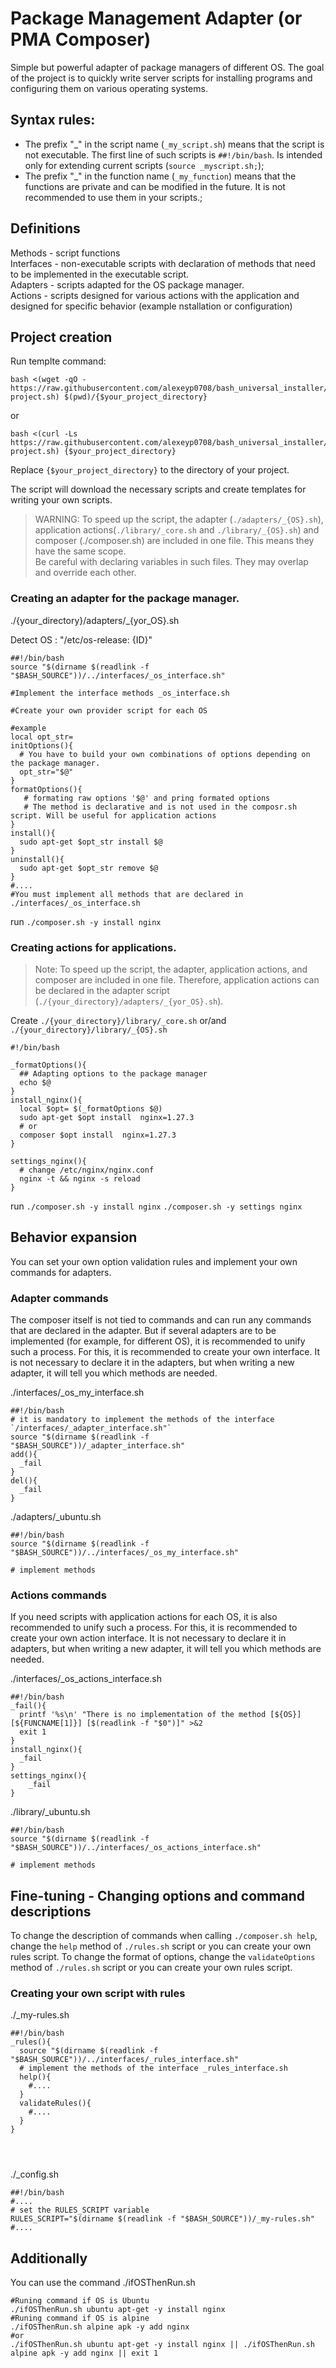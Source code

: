 # Package Management Adapter (or PMA Composer)

Simple but powerful adapter of package managers of different OS.
The goal of the project is to quickly write server scripts for installing programs and configuring them on various operating systems.

## Syntax rules:

- The prefix "_" in the script name (`_my_script.sh`) means that the script is not executable. The first line of such scripts is `##!/bin/bash`.   Is intended only for extending current scripts (`source _myscript.sh;`);
-  The prefix "_" in the function name (`_my_function`) means that the functions are private and can be modified in the future.
It is not recommended to use them in your scripts.;

## Definitions

Methods - script functions  
Interfaces - non-executable scripts with declaration of methods that need to be implemented in the executable script.  
Adapters - scripts adapted for the OS package manager.  
Actions - scripts designed for various actions with the application and designed for specific behavior (example nstallation or configuration)  

## Project creation

Run templte command:
 ```shell
 bash <(wget -qO - https://raw.githubusercontent.com/alexeyp0708/bash_universal_installer/refs/heads/main/create-project.sh) $(pwd)/{$your_project_directory}
```
or 
```shell
bash <(curl -Ls https://raw.githubusercontent.com/alexeyp0708/bash_universal_installer/refs/heads/main/create-project.sh) {$your_project_directory}
```
Replace `{$your_project_directory}` to the directory of your project.

The script will download the necessary scripts and create templates for writing your own scripts.

>WARNING: To speed up the script, the adapter (`./adapters/_{OS}.sh`), application actions(`./library/_core.sh` and `./library/_{OS}.sh`)
and composer (./composer.sh) are included in one file. This means they have the same scope.  
Be careful with declaring variables in such files. They may overlap and override each other.


### Creating an adapter for the package manager.

./{your_directory}/adapters/_{yor_OS}.sh

Detect OS : "/etc/os-release: {ID}"

```shell
##!/bin/bash
source "$(dirname $(readlink -f "$BASH_SOURCE"))/../interfaces/_os_interface.sh"

#Implement the interface methods _os_interface.sh

#Create your own provider script for each OS

#example
local opt_str=
initOptions(){
  # You have to build your own combinations of options depending on the package manager.
  opt_str="$@"
}
formatOptions(){
   # formating raw options '$@' and pring formated options
   # The method is declarative and is not used in the composr.sh script. Will be useful for application actions
}
install(){
  sudo apt-get $opt_str install $@
}
uninstall(){
  sudo apt-get $opt_str remove $@
}
#....
#You must implement all methods that are declared in ./interfaces/_os_interface.sh
```
run
`./composer.sh -y install nginx`


### Creating actions for applications.

>Note: To speed up the script, the adapter, application actions, and composer are included in one file. 
Therefore, application actions can be declared in the adapter script (`./{your_directory}/adapters/_{yor_OS}.sh`).

Create 
`./{your_directory}/library/_core.sh`
or/and
`./{your_directory}/library/_{OS}.sh`

```shell
#!/bin/bash

_formatOptions(){
  ## Adapting options to the package manager
  echo $@
}
install_nginx(){
  local $opt= $(_formatOptions $@) 
  sudo apt-get $opt install  nginx=1.27.3
  # or
  composer $opt install  nginx=1.27.3
}

settings_nginx(){
  # change /etc/nginx/nginx.conf
  nginx -t && nginx -s reload 
}

```
run
`./composer.sh -y install nginx`
`./composer.sh -y settings nginx`


## Behavior expansion

You can set your own option validation rules and implement your own commands for adapters.

### Adapter commands

The composer itself is not tied to commands and can run any commands that are declared in the adapter.
But if several adapters are to be implemented (for example, for different OS), it is recommended to unify such a process.
For this, it is recommended to create your own interface. It is not necessary to declare it in the adapters,
but when writing a new adapter, it will tell you which methods are needed.

./interfaces/_os_my_interface.sh
```shell
##!/bin/bash
# it is mandatory to implement the methods of the interface `/interfaces/_adapter_interface.sh"`
source "$(dirname $(readlink -f "$BASH_SOURCE"))/_adapter_interface.sh"
add(){
  _fail
}
del(){
  _fail
}
```
./adapters/_ubuntu.sh
```shell
##!/bin/bash
source "$(dirname $(readlink -f "$BASH_SOURCE"))/../interfaces/_os_my_interface.sh"

# implement methods

```

### Actions commands

If you need scripts with application actions for each OS, it is also recommended to unify such a process.
For this, it is recommended to create your own action interface. It is not necessary to declare it in adapters,
but when writing a new adapter, it will tell you which methods are needed.

./interfaces/_os_actions_interface.sh
```shell
##!/bin/bash
_fail(){
  printf '%s\n' "There is no implementation of the method [${OS}] [${FUNCNAME[1]}] [$(readlink -f "$0")]" >&2
  exit 1
}
install_nginx(){
  _fail
}
settings_nginx(){
    _fail
}
```
./library/_ubuntu.sh
```shell
##!/bin/bash
source "$(dirname $(readlink -f "$BASH_SOURCE"))/../interfaces/_os_actions_interface.sh"

# implement methods
```

## Fine-tuning - Changing options and command descriptions

To change the description of commands when calling `./composer.sh help`, change  the `help` method of  `./rules.sh` script 
or you can create your own rules script.
To change the format of options, change the `validateOptions` method of `./rules.sh` script
or you can create your own rules script.

### Creating your own script with rules

./_my-rules.sh
```shell
##!/bin/bash
_rules(){
  source "$(dirname $(readlink -f "$BASH_SOURCE"))/../interfaces/_rules_interface.sh"
  # implement the methods of the interface _rules_interface.sh
  help(){
    #....
  }
  validateRules(){
    #....
  }
}




```

./_config.sh
```shell
##!/bin/bash
#....
# set the RULES_SCRIPT variable
RULES_SCRIPT="$(dirname $(readlink -f "$BASH_SOURCE"))/_my-rules.sh"
#....
```


## Additionally

You can use the command ./ifOSThenRun.sh
```shell
#Runing command if OS is Ubuntu
./ifOSThenRun.sh ubuntu apt-get -y install nginx
#Runing command if OS is alpine
./ifOSThenRun.sh alpine apk -y add nginx
#or
./ifOSThenRun.sh ubuntu apt-get -y install nginx || ./ifOSThenRun.sh alpine apk -y add nginx || exit 1
```

